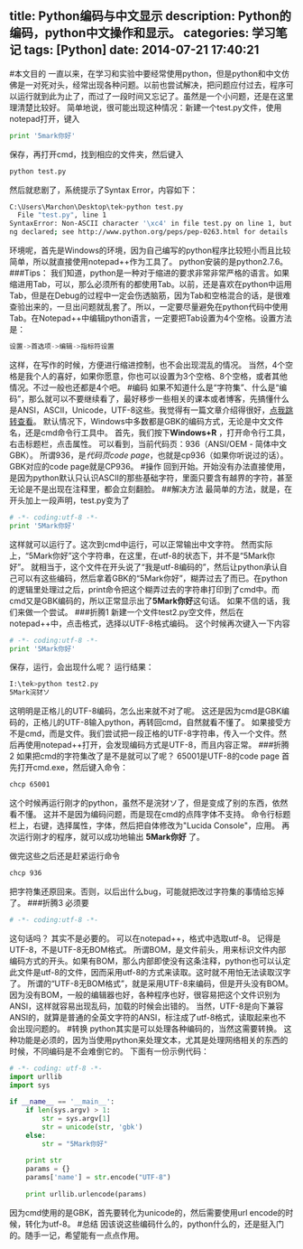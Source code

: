 title: Python编码与中文显示
description: Python的编码，python中文操作和显示。
categories: 学习笔记
tags: [Python]
date: 2014-07-21 17:40:21
---
#本文目的
一直以来，在学习和实验中要经常使用python，但是python和中文仿佛是一对死对头，经常出现各种问题。以前也尝试解决，把问题应付过去，程序可以运行就到此为止了，而过了一段时间又忘记了。虽然是一个小问题，还是在这里理清楚比较好。
简单地说，很可能出现这种情况：新建一个test.py文件，使用notepad打开，键入
```python
print '5mark你好'
```
保存，再打开cmd，找到相应的文件夹，然后键入
```bash
python test.py
```

<!--more-->

然后就悲剧了，系统提示了Syntax Error，内容如下：
```bash
C:\Users\Marchon\Desktop\tek>python test.py
  File "test.py", line 1
SyntaxError: Non-ASCII character '\xc4' in file test.py on line 1, but no encodi
ng declared; see http://www.python.org/peps/pep-0263.html for details
```
环境呢，首先是Windows的环境，因为自己编写的python程序比较短小而且比较简单，所以就直接使用notepad++作为工具了。
python安装的是python2.7.6。
###Tips：
我们知道，python是一种对于缩进的要求非常非常严格的语言。如果缩进用Tab，可以，那么必须所有的都使用Tab。以前，还是喜欢在python中运用Tab，但是在Debug的过程中一定会伤透脑筋，因为Tab和空格混合的话，是很难查验出来的，一旦出问题就乱套了。所以，一定要尽量避免在python代码中使用Tab。在Notepad++中编辑python语言，一定要把Tab设置为4个空格。设置方法是：
```python
设置->首选项->编辑->指标符设置
```
这样，在写作的时候，方便进行缩进控制，也不会出现混乱的情况。
当然，4个空格是我个人的喜好，如果你愿意，你也可以设置为3个空格、8个空格，或者其他情况。不过一般也还都是4个吧。
#编码
如果不知道什么是“字符集”、什么是“编码”，那么就可以不要继续看了，最好移步一些相关的课本或者博客，先搞懂什么是ANSI，ASCII，Unicode，UTF-8这些。我觉得有一篇文章介绍得很好，[点我跳转查看](http://blog.csdn.net/xiongxiao/article/details/3741731)。
默认情况下，Windows中多数都是GBK的编码方式，无论是中文文件名，还是cmd命令行工具中。
首先，我们按下**Windows+R** ，打开命令行工具，右击标题栏，点击属性。
可以看到，当前代码页：936（ANSI/OEM - 简体中文GBK）。
所谓936，是*代码页code page*，也就是cp936（如果你听说过的话）。GBK对应的code page就是CP936。
#操作
回到开始。开始没有办法直接使用，是因为python默认只认识ASCII的那些基础字符，里面只要含有越界的字符，甚至无论是不是出现在注释里，都会立刻翻脸。
##解决方法
最简单的方法，就是，在开头加上一段声明，test.py变为了
```python
# -*- coding:utf-8 -*-
print '5Mark你好'
```
这样就可以运行了。这次到cmd中运行，可以正常输出中文字符。
然而实际上，“5Mark你好”这个字符串，在这里，在utf-8的状态下，并不是“5Mark你好”。
就相当于，这个文件在开头说了“我是utf-8编码的”，然后让python承认自己可以有这些编码，然后拿着GBK的“5Mark你好”，糊弄过去了而已。在python的逻辑里处理过之后，print命令把这个糊弄过去的字符串打印到了cmd中。而cmd又是GBK编码的，所以正常显示出了**5Mark你好**这句话。
如果不信的话，我们来做一个尝试。
###折腾1
新建一个文件test2.py空文件，然后在notepad++中，点击格式，选择以UTF-8格式编码。
这个时候再次键入一下内容
```python
# -*- coding:utf-8 -*-
print '5Mark你好'
```
保存，运行，会出现什么呢？
运行结果：
```bash
I:\tek>python test2.py
5Mark浣犲ソ
```
这明明是正格儿的UTF-8编码，怎么出来就不对了呢。
这还是因为cmd是GBK编码的，正格儿的UTF-8输入python，再转回cmd，自然就看不懂了。
如果接受方不是cmd，而是文件。我们尝试把一段正格的UTF-8字符串，传入一个文件。然后再使用notepad++打开，会发现编码方式是UTF-8，而且内容正常。
###折腾2
如果把cmd的字符集改了是不是就可以了呢？
65001是UTF-8的code page
首先打开cmd.exe，然后键入命令：
```bash
chcp 65001
```
这个时候再运行刚才的python，虽然不是浣犲ソ了，但是变成了别的东西，依然看不懂。
这并不是因为编码问题，而是现在cmd的点阵字体不支持。
命令行标题栏上，右键，选择属性，字体，然后把自体修改为"Lucida Console"，应用。
再次运行刚才的程序，就可以成功地输出 **5Mark你好** 了。

做完这些之后还是赶紧运行命令
```bash
chcp 936
```
把字符集还原回来。否则，以后出什么bug，可能就把改过字符集的事情给忘掉了。
###折腾3
必须要 
```python
# -*- coding:utf-8 -*-
```
 这句话吗？
其实不是必要的。
可以在notepad++，格式中选取utf-8。
记得是UTF-8，不是UTF-8无BOM格式。
所谓BOM，是文件前头，用来标识文件内部编码方式的开头。如果有BOM，那么内部即使没有这条注释，python也可以认定此文件是utf-8的文件，因而采用utf-8的方式来读取。这时就不用怕无法读取汉字了。
所谓的“UTF-8无BOM格式”，就是采用UTF-8来编码，但是开头没有BOM。因为没有BOM，一般的编辑器也好，各种程序也好，很容易把这个文件识别为ANSI，这样就容易出现乱码，加载的时候会出错的。
当然，UTF-8是向下兼容ANSI的，就算是普通的全英文字符的ANSI，标注成了utf-8格式，读取起来也不会出现问题的。
#转换
python其实是可以处理各种编码的，当然这需要转换。
这种功能是必须的，因为当使用python来处理文本，尤其是处理网络相关的东西的时候，不同编码是不会难倒它的。
下面有一份示例代码：
```python
# -*- coding: utf-8 -*-  
import urllib  
import sys  
  
if __name__ == '__main__':  
    if len(sys.argv) > 1:  
        str = sys.argv[1]  
        str = unicode(str, 'gbk')  
    else:  
        str = "5Mark你好"  
		
    print str  
    params = {}  
    params['name'] = str.encode("UTF-8")  
  
    print urllib.urlencode(params)  
```
因为cmd使用的是GBK，首先要转化为unicode的，然后需要使用url encode的时候，转化为utf-8。
#总结
因该说这些编码什么的，python什么的，还是挺入门的。随手一记，希望能有一点点作用。